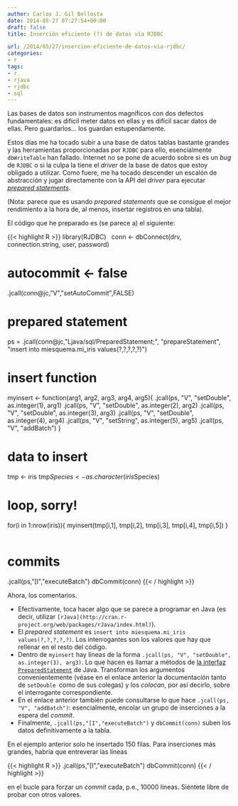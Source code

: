 ```yaml
---
author: Carlos J. Gil Bellosta
date: 2014-05-27 07:27:54+00:00
draft: false
title: Inserción eficiente (?) de datos vía RJDBC

url: /2014/05/27/insercion-eficiente-de-datos-via-rjdbc/
categories:
- r
tags:
- r
- rjava
- rjdbc
- sql
---
```


Las bases de datos son instrumentos magníficos con dos defectos fundamentales: es difícil meter datos en ellas y es difícil sacar datos de ellas. Pero guardarlos... los guardan estupendamente.

Estos días me ha tocado subir a una base de datos tablas bastante grandes y las herramientas proporcionadas por `RJDBC` para ello, esencialmente `dbWriteTable` han fallado. Internet no se pone de acuerdo sobre si es un _bug_ de `RJDBC` o si la culpa la tiene el _driver_ de la base de datos que estoy obligado a utilizar. Como fuere, me ha tocado descender un escalón de abstracción y jugar directamente con la API del _driver_ para ejecutar [_prepared statements_](http://en.wikipedia.org/wiki/Prepared_statement).

(Nota: parece que es usando _prepared statements_ que se consigue el mejor rendimiento a la hora de, al menos, insertar registros en una tabla).

El código que he preparado es (se parece a) el siguiente:

{{< highlight R >}}
library(RJDBC)
 
conn <- dbConnect(drv, connection.string, user, password)
 
# autocommit <- false
.jcall(conn@jc,"V","setAutoCommit",FALSE)
# prepared statement
ps = .jcall(conn@jc,"Ljava/sql/PreparedStatement;",
            "prepareStatement",
            "insert into miesquema.mi_iris values(?,?,?,?,?)")
 
# insert function
myinsert <- function(arg1, arg2, arg3, arg4, arg5){
  .jcall(ps, "V", "setDouble",    as.integer(1), arg1)
  .jcall(ps, "V", "setDouble",    as.integer(2), arg2)
  .jcall(ps, "V", "setDouble",    as.integer(3), arg3)
  .jcall(ps, "V", "setDouble",    as.integer(4), arg4)
  .jcall(ps, "V", "setString",    as.integer(5), arg5)
  .jcall(ps, "V", "addBatch")
}
 
# data to insert
tmp <- iris
tmp$Species <- as.character(iris$Species)
 
# loop, sorry!
for(i in 1:nrow(iris)){
  myinsert(tmp[i,1], tmp[i,2], tmp[i,3], tmp[i,4], tmp[i,5])
}
 
# commits
.jcall(ps,"[I","executeBatch")
dbCommit(conn)
{{< / highlight >}}

Ahora, los comentarios.

* Efectivamente, toca hacer algo que se parece a programar en Java (es decir, utilizar `[rJava](http://cran.r-project.org/web/packages/rJava/index.html)`).
* El _prepared statement_ es `insert into miesquema.mi_iris values(?,?,?,?,?)`. Los interrogantes son los valores que hay que rellenar en el resto del código.
* Dentro de `myinsert` hay líneas de la forma `.jcall(ps, "V", "setDouble", as.integer(3), arg3)`. Lo que hacen es llamar a métodos de [la interfaz `PreparedStatement`](http://docs.oracle.com/javase/7/docs/api/java/sql/PreparedStatement.html) de Java. Transforman los argumentos convenientemente (véase en el enlace anterior la documentación tanto de `setDouble `como de sus colegas) y los _colocan_, por así decirlo, sobre el interrogante correspondiente.
* En el enlace anterior también puede consultarse lo que hace `.jcall(ps, "V", "addBatch")`: esencialmente, encolar un grupo de inserciones a la espera del _commit_.
* Finalmente, `.jcall(ps,"[I","executeBatch")` y `dbCommit(conn)` suben los datos definitivamente a la tabla.

En el ejemplo anterior solo he insertado 150 filas. Para inserciones más grandes, habría que entreverar las líneas

{{< highlight R >}}
.jcall(ps,"[I","executeBatch")
dbCommit(conn)
{{< / highlight >}}

en el bucle para forzar un _commit_ cada, p.e., 10000 líneas. Siéntete libre de probar con otros valores.
